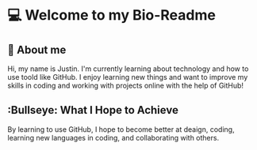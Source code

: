 # 💻 Welcome to my Bio-Readme

## :wave: About me

Hi, my name is Justin. I'm currently learning about technology and how to use toold like GitHub. I enjoy learning new things and want to improve my skills in coding and working with projects online with the help of GitHub!

## :Bullseye: What I Hope to Achieve

By learning to use GitHub, I hope to become better at deaign, coding, learning new languages in coding, and collaborating with others.
